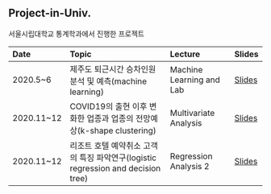 ## Project-in-Univ.
서울시립대학교 통계학과에서 진행한 프로젝트

|Date|Topic|Lecture|Slides|
|:-- |:-- |:-- |:--|
|2020.5~6|제주도 퇴근시간 승차인원 분석 및 예측(machine learning)|Machine Learning and Lab | [Slides](https://github.com/hyehyeonmoon/Project-in-Univ./blob/main/%EC%A0%9C%EC%A3%BC%EB%8F%84%20%ED%87%B4%EA%B7%BC%EC%8B%9C%EA%B0%84%20%EC%8A%B9%EC%B0%A8%EC%9D%B8%EC%9B%90%20%EB%B6%84%EC%84%9D%20%EB%B0%8F%20%EC%98%88%EC%B8%A1/%EC%A0%9C%EC%A3%BC%EB%8F%84%20%ED%87%B4%EA%B7%BC%EC%8B%9C%EA%B0%84%20%EC%8A%B9%EC%B0%A8%EC%9D%B8%EC%9B%90%20%EB%B6%84%EC%84%9D%20%EB%B0%8F%20%EC%98%88%EC%B8%A1.pdf) |
|2020.11~12|COVID19의 출현 이후 변화한 업종과 업종의 전망예상(k-shape clustering)|Multivariate Analysis| [Slides](https://github.com/hyehyeonmoon/Project-in-Univ./blob/main/COVID19%EC%9D%98%20%EC%B6%9C%ED%98%84%20%EC%9D%B4%ED%9B%84%20%EB%B3%80%ED%99%94%ED%95%9C%20%EC%97%85%EC%A2%85%EA%B3%BC%20%EC%97%85%EC%A2%85%EC%9D%98%20%EC%A0%84%EB%A7%9D%EC%98%88%EC%83%81/COVID19%EC%9D%98%20%EC%B6%9C%ED%98%84%20%EC%9D%B4%ED%9B%84%20%EB%B3%80%ED%99%94%ED%95%9C%20%EC%97%85%EC%A2%85%EA%B3%BC%20%EC%97%85%EC%A2%85%EC%9D%98%20%EC%A0%84%EB%A7%9D%EC%98%88%EC%83%81.pdf) |
|2020.11~12|리조트 호텔 예약취소 고객의 특징 파악연구(logistic regression and decision tree)|Regression Analysis 2 | [Slides](https://github.com/hyehyeonmoon/Project-in-Univ./blob/main/%EB%A6%AC%EC%A1%B0%ED%8A%B8%20%ED%98%B8%ED%85%94%20%EC%98%88%EC%95%BD%EC%B7%A8%EC%86%8C%20%EA%B3%A0%EA%B0%9D%EC%9D%98%20%ED%8A%B9%EC%A7%95%20%ED%8C%8C%EC%95%85%EC%97%B0%EA%B5%AC/%EB%A6%AC%EC%A1%B0%ED%8A%B8%20%ED%98%B8%ED%85%94%20%EC%98%88%EC%95%BD%EC%B7%A8%EC%86%8C%20%EA%B3%A0%EA%B0%9D%EC%9D%98%20%ED%8A%B9%EC%A7%95%20%ED%8C%8C%EC%95%85%EC%97%B0%EA%B5%AC.pdf) |

